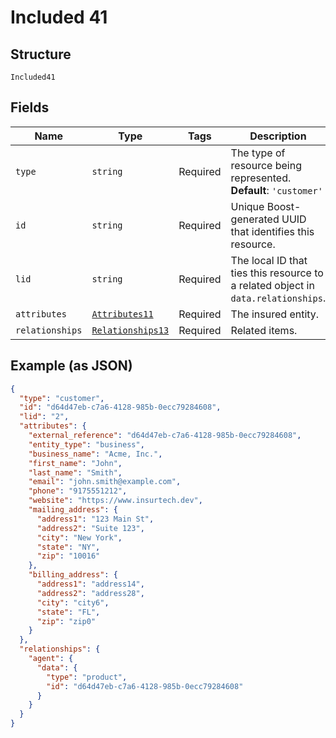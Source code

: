 
# Included 41

## Structure

`Included41`

## Fields

| Name | Type | Tags | Description |
|  --- | --- | --- | --- |
| `type` | `string` | Required | The type of resource being represented.<br>**Default**: `'customer'` |
| `id` | `string` | Required | Unique Boost-generated UUID that identifies this resource. |
| `lid` | `string` | Required | The local ID that ties this resource to a related object in `data.relationships`. |
| `attributes` | [`Attributes11`](../../doc/models/attributes-11.md) | Required | The insured entity. |
| `relationships` | [`Relationships13`](../../doc/models/relationships-13.md) | Required | Related items. |

## Example (as JSON)

```json
{
  "type": "customer",
  "id": "d64d47eb-c7a6-4128-985b-0ecc79284608",
  "lid": "2",
  "attributes": {
    "external_reference": "d64d47eb-c7a6-4128-985b-0ecc79284608",
    "entity_type": "business",
    "business_name": "Acme, Inc.",
    "first_name": "John",
    "last_name": "Smith",
    "email": "john.smith@example.com",
    "phone": "9175551212",
    "website": "https://www.insurtech.dev",
    "mailing_address": {
      "address1": "123 Main St",
      "address2": "Suite 123",
      "city": "New York",
      "state": "NY",
      "zip": "10016"
    },
    "billing_address": {
      "address1": "address14",
      "address2": "address28",
      "city": "city6",
      "state": "FL",
      "zip": "zip0"
    }
  },
  "relationships": {
    "agent": {
      "data": {
        "type": "product",
        "id": "d64d47eb-c7a6-4128-985b-0ecc79284608"
      }
    }
  }
}
```

